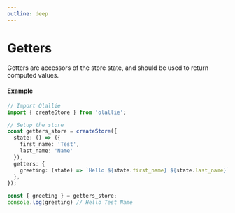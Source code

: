 ```yaml
---
outline: deep
---
```

# Getters
Getters are accessors of the store state, and should be used to return computed values.

#### Example
```typescript
// Import Olallie
import { createStore } from 'olallie';

// Setup the store
const getters_store = createStore({
  state: () => ({
    first_name: 'Test',
    last_name: 'Name'
  }),
  getters: {
    greeting: (state) => `Hello ${state.first_name} ${state.last_name}`
  },
});

const { greeting } = getters_store;
console.log(greeting) // Hello Test Name
